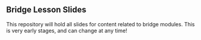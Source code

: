 ## Bridge Lesson Slides

This repository will hold all slides for content related to bridge modules. This is very early stages, 
and can change at any time!
